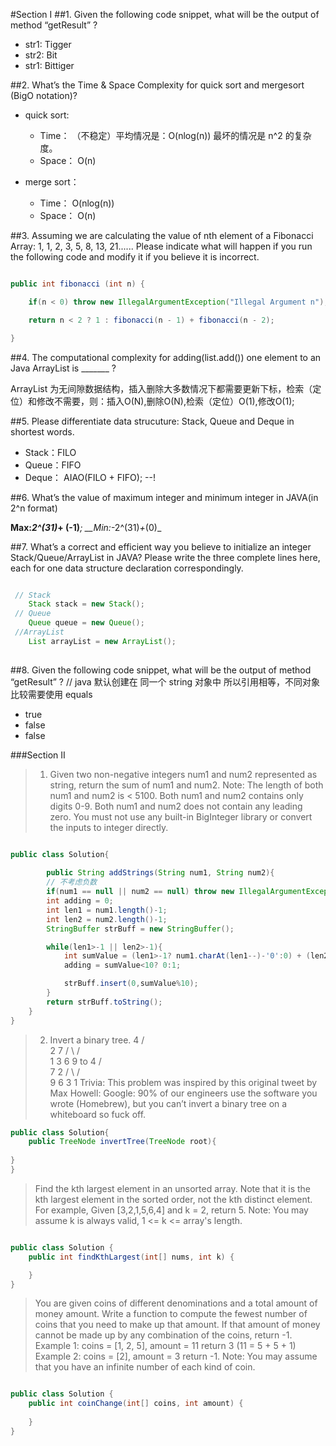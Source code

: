#Section I
##1. Given the following code snippet, what will be the output of method “getResult” ?
- str1:  Tigger
- str2:  Bit
- str1:  Bittiger

##2. What’s the Time & Space Complexity for quick sort and mergesort (BigO notation)?
- quick sort:
	- Time：
		（不稳定）平均情况是：O(nlog(n)) 最坏的情况是 n^2 的复杂度。
	- Space：
		O(n)

- merge sort：
	- Time：
		O(nlog(n))
	- Space：
		O(n)

##3. Assuming we are calculating the value of nth element of a Fibonacci Array: 1, 1, 2, 3, 5, 8, 13, 21...... Please indicate what will happen if you run the following code and modify it if you believe it is incorrect.

```java

public int fibonacci (int n) {

	if(n < 0) throw new IllegalArgumentException("Illegal Argument n");

	return n < 2 ? 1 : fibonacci(n - 1) + fibonacci(n - 2);

}

```

##4. The computational complexity for adding(list.add()) one element to an Java ArrayList is _______ ? 	

ArrayList 为无间隙数据结构，插入删除大多数情况下都需要更新下标，检索（定位）和修改不需要，则：插入O(N),删除O(N),检索（定位）O(1),修改O(1);

##5. Please differentiate data strucuture: Stack, Queue and Deque in shortest words. 

- Stack：FILO  
- Queue：FIFO 
- Deque： AIAO(FILO + FIFO); --!

##6. What’s the value of maximum integer and minimum integer in JAVA(in 2^n format)
 
__Max:_2^(31)_+ (-1)___; __Min:_-2^(31)_+_(0)_

##7. What’s a correct and efficient way you believe to initialize an integer Stack/Queue/ArrayList in JAVA? Please write the three complete lines here, each for one data structure declaration correspondingly.
```java

 // Stack
    Stack stack = new Stack();
 // Queue
    Queue queue = new Queue();
 //ArrayList
    List arrayList = new ArrayList();
    
```

##8. Given the following code snippet, what will be the output of method “getResult” ?
// java 默认创建在 同一个 string 对象中 所以引用相等，不同对象比较需要使用 equals
- true
- false
- false

###Section II
> 1. Given two non-negative integers num1 and num2 represented as string, return the sum of num1 and num2.
Note:
The length of both num1 and num2 is < 5100.
Both num1 and num2 contains only digits 0-9.
Both num1 and num2 does not contain any leading zero.
You must not use any built-in BigInteger library or convert the inputs to integer directly.

```java

public class Solution{
    
	    public String addStrings(String num1, String num2){
        // 不考虑负数
        if(num1 == null || num2 == null) throw new IllegalArgumentException("Illegal Argument : has null！");
        int adding = 0;
        int len1 = num1.length()-1;
        int len2 = num2.length()-1;
        StringBuffer strBuff = new StringBuffer();

        while(len1>-1 || len2>-1){
            int sumValue = (len1>-1? num1.charAt(len1--)-'0':0) + (len2>-1? num2.charAt(len2--)-'0':0) + adding;
            adding = sumValue<10? 0:1;

            strBuff.insert(0,sumValue%10);
        }
        return strBuff.toString();
    }
}

```

>2. Invert a binary tree.
>    4
>   /   \
>  2     7
> / \   / \
>1   3 6   9
>to
>    4
>   /   \
>  7     2
> / \   / \
>9   6 3   1
Trivia:
This problem was inspired by this original tweet by Max Howell:
Google: 90% of our engineers use the software you wrote (Homebrew), but you can’t invert a binary tree on a whiteboard so fuck off.

```java
public class Solution{
    public TreeNode invertTree(TreeNode root){
    
}
}


```

>Find the kth largest element in an unsorted array. Note that it is the kth largest element in the sorted order, not the kth distinct element.
For example,
Given [3,2,1,5,6,4] and k = 2, return 5.
Note:
You may assume k is always valid, 1 <=  k <=  array's length.

```java

public class Solution {
    public int findKthLargest(int[] nums, int k) {

    }
}


```

>You are given coins of different denominations and a total amount of money amount. Write a function to compute the fewest number of coins that you need to make up that amount. If that amount of money cannot be made up by any combination of the coins, return -1.
Example 1:
coins = [1, 2, 5], amount = 11
return 3 (11 = 5 + 5 + 1)
Example 2:
coins = [2], amount = 3
return -1.
Note:
You may assume that you have an infinite number of each kind of coin. 

```java

public class Solution {
    public int coinChange(int[] coins, int amount) {
                
    }
}

```


